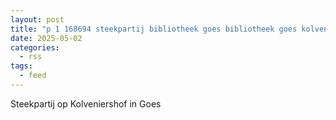 ```yaml
---
layout: post
title: "p 1 168694 steekpartij bibliotheek goes bibliotheek goes kolveniershof goes"
date: 2025-05-02
categories: 
  - rss
tags: 
  - feed
---
```


Steekpartij op Kolveniershof in Goes
